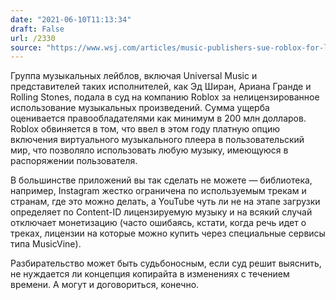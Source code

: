 ```yaml
---
date: "2021-06-10T11:13:34"
draft: False
url: /2330
source: "https://www.wsj.com/articles/music-publishers-sue-roblox-for-letting-game-creators-use-songs-11623271976?mod=tech_lead_pos3"
---
```


Группа музыкальных лейблов, включая Universal Music и представителей таких исполнителей, как Эд Ширан, Ариана Гранде и Rolling Stones, подала в суд на компанию Roblox за нелицензированное использование музыкальных произведений. Сумма ущерба оценивается правообладателями как минимум в 200 млн долларов. Roblox обвиняется в том, что ввел в этом году платную опцию включения виртуального музыкального плеера в пользовательский мир, что позволяло использовать любую музыку, имеющуюся в распоряжении пользователя.

В большинстве приложений вы так сделать не можете — библиотека, например, Instagram жестко ограничена по используемым трекам и странам, где это можно делать, а YouTube чуть ли не на этапе загрузки определяет по Content-ID лицензируемую музыку и на всякий случай отключает монетизацию (часто ошибаясь, кстати, когда речь идет о треках, лицензии на которые можно купить через специальные сервисы типа MusicVine). 

Разбирательство может быть судьбоносным, если суд решит выяснить, не нуждается ли концепция копирайта в изменениях с течением времени. А могут и договориться, конечно.

